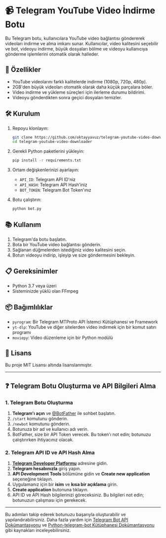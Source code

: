 # 📹 Telegram YouTube Video İndirme Botu

Bu Telegram botu, kullanıcılara YouTube video bağlantısı göndererek videoları indirme ve alma imkanı sunar. Kullanıcılar, video kalitesini seçebilir ve bot, videoyu indirme, büyük dosyaları bölme ve videoyu kullanıcıya gönderme işlemlerini otomatik olarak halleder.

## 🚀 Özellikler 

- YouTube videolarını farklı kalitelerde indirme (1080p, 720p, 480p).
- 2GB'den büyük videoları otomatik olarak daha küçük parçalara böler.
- Video indirme ve yükleme süreçleri için ilerleme durumu bildirimi.
- Videoyu gönderdikten sonra geçici dosyaları temizler.

## 🛠️ Kurulum

1. Repoyu klonlayın:

   ```bash
   git clone https://github.com/oktayyavuz/telegram-youtube-video-downloader.git
   cd telegram-youtube-video-downloader
   ```

2. Gerekli Python paketlerini yükleyin:

   ```bash
   pip install -r requirements.txt
   ```

3. Ortam değişkenlerinizi ayarlayın:

   - `API_ID`: Telegram API ID'niz
   - `API_HASH`: Telegram API Hash'iniz
   - `BOT_TOKEN`: Telegram Bot Token'ınız

4. Botu çalıştırın:

   ```bash
   python bot.py
   ```

## 📚 Kullanım

1. Telegram'da botu başlatın.
2. Bota bir YouTube video bağlantısı gönderin.
3. Sağlanan düğmelerden istediğiniz video kalitesini seçin.
4. Botun videoyu indirip, işleyip ve size göndermesini bekleyin.

## 📋 Gereksinimler

- Python 3.7 veya üzeri
- Sisteminizde yüklü olan FFmpeg

## 📦 Bağımlılıklar

- `pyrogram`: Bir Telegram MTProto API İstemci Kütüphanesi ve Framework
- `yt-dlp`: YouTube ve diğer sitelerden video indirmek için bir komut satırı programı
- `moviepy`: Video düzenleme için bir Python modülü

## 📄 Lisans

Bu proje MIT Lisansı altında lisanslanmıştır.

---

## ❓ Telegram Botu Oluşturma ve API Bilgileri Alma

### 1. Telegram Botu Oluşturma

1. **Telegram'ı açın** ve [@BotFather](https://t.me/botfather) ile sohbet başlatın.
2. `/start` komutunu gönderin.
3. `/newbot` komutunu gönderin.
4. Botunuza bir ad ve kullanıcı adı verin.
5. BotFather, size bir API Token verecek. Bu token'ı not edin; botunuzu çalıştırırken ihtiyacınız olacak.

### 2. Telegram API ID ve API Hash Alma

1. **[Telegram Developer Platformu](https://my.telegram.org/auth)** adresine gidin.
2. **Telegram hesabınızla** giriş yapın.
3. **API Development Tools** bölümüne gidin ve **Create new application** seçeneğine tıklayın.
4. Uygulamanız için bir **isim** ve **kısa bir açıklama** girin. 
5. **Create application** butonuna tıklayın.
6. API ID ve API Hash bilgilerinizi göreceksiniz. Bu bilgileri not edin; botunuzun çalışması için gerekecek.

---

Bu adımları takip ederek botunuzu başarıyla oluşturabilir ve yapılandırabilirsiniz. Daha fazla yardım için [Telegram Bot API Dokümantasyonu](https://core.telegram.org/bots/api) ve [Python-telegram-bot Kütüphanesi Dokümantasyonu](https://python-telegram-bot.readthedocs.io/) gibi kaynakları inceleyebilirsiniz.
